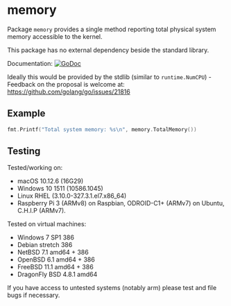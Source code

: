 # memory

Package `memory` provides a single method reporting total physical system memory
accessible to the kernel.

This package has no external dependency beside the standard library.

Documentation:
[![GoDoc](https://godoc.org/github.com/pbnjay/memory?status.svg)](https://godoc.org/github.com/pbnjay/memory)

Ideally this would be provided by the stdlib (similar to `runtime.NumCPU`) -
Feedback on the proposal is welcome at:
https://github.com/golang/go/issues/21816


## Example

```go
fmt.Printf("Total system memory: %s\n", memory.TotalMemory())
```


## Testing

Tested/working on:
 - macOS 10.12.6 (16G29)
 - Windows 10 1511 (10586.1045)
 - Linux RHEL (3.10.0-327.3.1.el7.x86_64)
 - Raspberry Pi 3 (ARMv8) on Raspbian, ODROID-C1+ (ARMv7) on Ubuntu, C.H.I.P
   (ARMv7).

Tested on virtual machines:
 - Windows 7 SP1 386
 - Debian stretch 386
 - NetBSD 7.1 amd64 + 386
 - OpenBSD 6.1 amd64 + 386
 - FreeBSD 11.1 amd64 + 386
 - DragonFly BSD 4.8.1 amd64

If you have access to untested systems (notably arm) please
test and file bugs if necessary.
